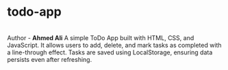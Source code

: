 # todo-app
<br>
Author - <b>Ahmed Ali</b>
A simple ToDo App built with HTML, CSS, and JavaScript. It allows users to add, delete, and mark tasks as completed with a line-through effect. Tasks are saved using LocalStorage, ensuring data persists even after refreshing.
